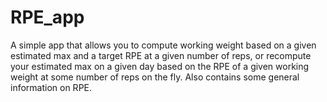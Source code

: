# RPE_app
A simple app that allows you to compute working weight based on a given estimated max and a target RPE at a given number of reps, or recompute your estimated max on a given day based on the RPE of a given working weight at some number of reps on the fly.
Also contains some general information on RPE.
